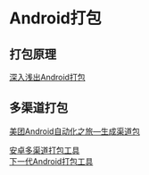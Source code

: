 # Android打包


## 打包原理

[深入浅出Android打包](https://mp.weixin.qq.com/s?__biz=MzA4MzEwOTkyMQ==&mid=2667374595&idx=1&sn=96fe214204da55caa3e583039352f57c&scene=1&srcid=0526i6VbqnrECGE2lXL8P7cK&key=f5c31ae61525f82eea3e6200ce7a32a4f3cb0221c25d2de0f614ce1137fe351f09c6138b004bc19e7f9d811f3207b93b&ascene=0&uin=NTgyODM2NQ%3D%3D&devicetype=iMac+MacBookPro11%2C1+OSX+OSX+10.11.3+build(15D21)&version=11020201&pass_ticket=l8tJ6JVIjnrpi9dw1PT8MvYxDtYzBXzxkhxlwofUg%2B8%3D)  


## 多渠道打包 

[美团Android自动化之旅—生成渠道包](http://tech.meituan.com/mt-apk-packaging.html)  

[安卓多渠道打包工具](https://github.com/GavinCT/AndroidMultiChannelBuildTool)  
[下一代Android打包工具](https://github.com/mcxiaoke/packer-ng-plugin)  